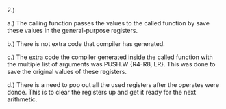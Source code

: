 2.) 

a.) The calling function passes the values to the called function by save these values in the general-purpose registers.

b.) There is not extra code that compiler has generated.

c.) The extra code the compiler generated inside the called function with the multiple list of arguments was PUSH.W {R4-R8, LR}.
	This was done to save the original values of these registers.

d.) There is a need to pop out all the used registers after the operates were donoe. This is to clear the registers up and get it ready for the next arithmetic. 
